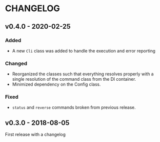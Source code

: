 CHANGELOG
=========

## v0.4.0 - 2020-02-25

### Added
- A new `Cli` class was added to handle the execution and error reporting

### Changed
- Reorganized the classes such that everything resolves properly with a single resolution of the command class from the DI container.
- Minimized dependency on the Config class.

### Fixed
- `status` and `reverse` commands broken from previous release.

## v0.3.0 - 2018-08-05
First release with a changelog